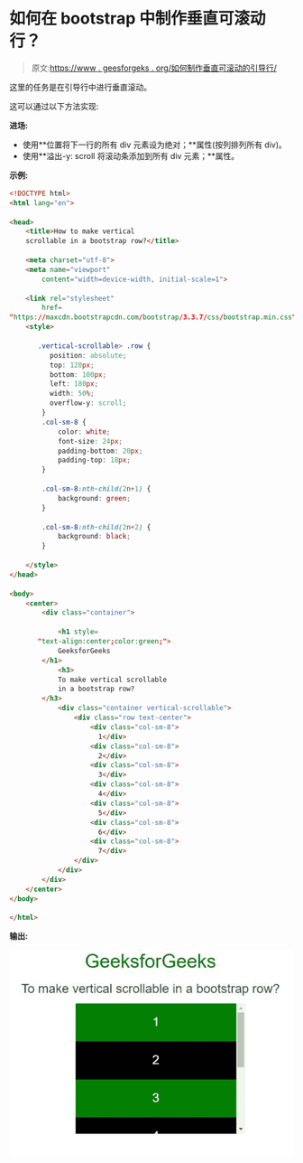 # 如何在 bootstrap 中制作垂直可滚动行？

> 原文:[https://www . geesforgeks . org/如何制作垂直可滚动的引导行/](https://www.geeksforgeeks.org/how-to-make-vertical-scrollable-rows-in-bootstrap/)

这里的任务是在引导行中进行垂直滚动。

这可以通过以下方法实现:

**进场:**

*   使用**位置将下一行的所有 div 元素设为绝对；**属性(按列排列所有 div)。
*   使用**溢出-y: scroll 将滚动条添加到所有 div 元素；**属性。

**示例:**

```html
<!DOCTYPE html> 
<html lang="en"> 

<head> 
    <title>How to make vertical 
    scrollable in a bootstrap row?</title> 

    <meta charset="utf-8"> 
    <meta name="viewport"
        content="width=device-width, initial-scale=1"> 

    <link rel="stylesheet"
        href= 
"https://maxcdn.bootstrapcdn.com/bootstrap/3.3.7/css/bootstrap.min.css"> 
    <style>

       .vertical-scrollable> .row {
          position: absolute;
          top: 120px;
          bottom: 100px;
          left: 180px;
          width: 50%;
          overflow-y: scroll; 
        }
        .col-sm-8 { 
            color: white; 
            font-size: 24px; 
            padding-bottom: 20px; 
            padding-top: 18px; 
        } 

        .col-sm-8:nth-child(2n+1) { 
            background: green; 
        } 

        .col-sm-8:nth-child(2n+2) { 
            background: black; 
        } 

    </style> 
</head> 

<body> 
    <center> 
        <div class="container"> 

            <h1 style=
       "text-align:center;color:green;"> 
            GeeksforGeeks 
        </h1> 
            <h3> 
            To make vertical scrollable
            in a bootstrap row? 
        </h3> 
            <div class="container vertical-scrollable"> 
                <div class="row text-center"> 
                    <div class="col-sm-8">
                      1</div> 
                    <div class="col-sm-8">
                      2</div> 
                    <div class="col-sm-8">
                      3</div> 
                    <div class="col-sm-8">
                      4</div> 
                    <div class="col-sm-8">
                      5</div> 
                    <div class="col-sm-8">
                      6</div> 
                    <div class="col-sm-8">
                      7</div> 
                </div> 
            </div> 
        </div> 
    </center> 
</body> 

</html>
```

**输出:**

![](img/05fb9f34359249adcf61e0dad87420d8.png)